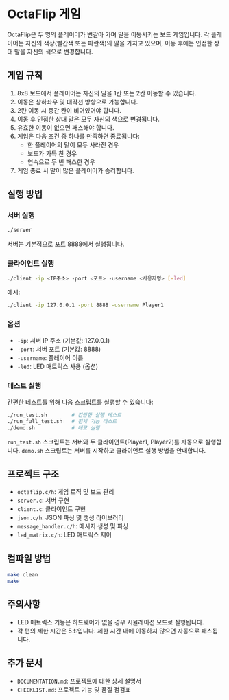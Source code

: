 # OctaFlip 게임

OctaFlip은 두 명의 플레이어가 번갈아 가며 말을 이동시키는 보드 게임입니다. 각 플레이어는 자신의 색상(빨간색 또는 파란색)의 말을 가지고 있으며, 이동 후에는 인접한 상대 말을 자신의 색으로 변경합니다.

## 게임 규칙

1. 8x8 보드에서 플레이어는 자신의 말을 1칸 또는 2칸 이동할 수 있습니다.
2. 이동은 상하좌우 및 대각선 방향으로 가능합니다.
3. 2칸 이동 시 중간 칸이 비어있어야 합니다.
4. 이동 후 인접한 상대 말은 모두 자신의 색으로 변경됩니다.
5. 유효한 이동이 없으면 패스해야 합니다.
6. 게임은 다음 조건 중 하나를 만족하면 종료됩니다:
   - 한 플레이어의 말이 모두 사라진 경우
   - 보드가 가득 찬 경우
   - 연속으로 두 번 패스한 경우
7. 게임 종료 시 말이 많은 플레이어가 승리합니다.

## 실행 방법

### 서버 실행

```bash
./server
```

서버는 기본적으로 포트 8888에서 실행됩니다.

### 클라이언트 실행

```bash
./client -ip <IP주소> -port <포트> -username <사용자명> [-led]
```

예시:
```bash
./client -ip 127.0.0.1 -port 8888 -username Player1
```

### 옵션

- `-ip`: 서버 IP 주소 (기본값: 127.0.0.1)
- `-port`: 서버 포트 (기본값: 8888)
- `-username`: 플레이어 이름
- `-led`: LED 매트릭스 사용 (옵션)

### 테스트 실행

간편한 테스트를 위해 다음 스크립트를 실행할 수 있습니다:

```bash
./run_test.sh        # 간단한 실행 테스트
./run_full_test.sh   # 전체 기능 테스트
./demo.sh            # 데모 실행
```

`run_test.sh` 스크립트는 서버와 두 클라이언트(Player1, Player2)를 자동으로 실행합니다.
`demo.sh` 스크립트는 서버를 시작하고 클라이언트 실행 방법을 안내합니다.

## 프로젝트 구조

- `octaflip.c/h`: 게임 로직 및 보드 관리
- `server.c`: 서버 구현
- `client.c`: 클라이언트 구현
- `json.c/h`: JSON 파싱 및 생성 라이브러리
- `message_handler.c/h`: 메시지 생성 및 파싱
- `led_matrix.c/h`: LED 매트릭스 제어

## 컴파일 방법

```bash
make clean
make
```

## 주의사항

- LED 매트릭스 기능은 하드웨어가 없을 경우 시뮬레이션 모드로 실행됩니다.
- 각 턴의 제한 시간은 5초입니다. 제한 시간 내에 이동하지 않으면 자동으로 패스됩니다.

## 추가 문서

- `DOCUMENTATION.md`: 프로젝트에 대한 상세 설명서
- `CHECKLIST.md`: 프로젝트 기능 및 품질 점검표